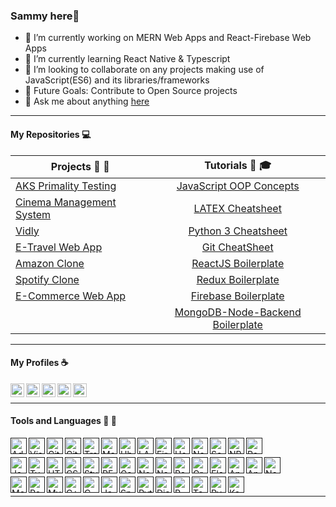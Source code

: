 ### Sammy here👋


- 🔭 I’m currently working on MERN Web Apps and React-Firebase Web Apps
- 🌱 I’m currently learning React Native & Typescript
- 👯 I’m looking to collaborate on any projects making use of JavaScript(ES6) and its libraries/frameworks
- 🥅 Future Goals: Contribute to Open Source projects
- 💬 Ask me about anything [here](https://github.com/Sammy-Nyakabau/Sammy-Nyakabau/issues)
---
#### My Repositories :computer:

|  Projects :art: :pushpin:| Tutorials :school_satchel: :mortar_board:     | 
| ------------- |:--------------:| 
| [AKS Primality Testing](https://github.com/Sammy-Nyakabau/AKS-Implementation) | [JavaScript OOP Concepts](https://github.com/Sammy-Nyakabau/JavaScript-OOP-Concepts) | 
| [Cinema Management System](https://github.com/Sammy-Nyakabau/Cinema-Management-System) | [LATEX Cheatsheet](https://github.com/Sammy-Nyakabau/LATEX-Cheatsheet) | 
|  [Vidly](https://github.com/Sammy-Nyakabau/Vidly)| [Python 3 Cheatsheet](https://github.com/Sammy-Nyakabau/Python-3-Cheatsheet) |  
| [E-Travel Web App](https://github.com/Sammy-Nyakabau/E-Travel-Web-App)| [Git CheatSheet](https://github.com/Sammy-Nyakabau/Git-Cheatsheet) |
| [Amazon Clone](https://github.com/Sammy-Nyakabau/Amazon-Clone) | [ReactJS Boilerplate](https://github.com/Sammy-Nyakabau/ReactJS-Boilerplate) |
|[Spotify Clone](https://github.com/Sammy-Nyakabau/Spotify-Clone) | [Redux Boilerplate](https://github.com/Sammy-Nyakabau/Redux-Boilerplate) |
|[E-Commerce Web App](https://github.com/Sammy-Nyakabau/E-Commerce-Web-App)|[Firebase Boilerplate](https://github.com/Sammy-Nyakabau/React-Firebase-Boilerplate)|
| | [MongoDB-Node-Backend Boilerplate](https://github.com/Sammy-Nyakabau/MongoDB-Node-Backend-Boilerplate-) |
---

#### My Profiles :coffee:
[<img align="left" alt="Sammy Nyakabau | LinkedIn" width="22px" src="https://cdn.jsdelivr.net/npm/simple-icons@v3/icons/linkedin.svg" />](https://www.linkedin.com/in/sammy-nyakabau/)
[<img align="left" alt="Sammy Nyakabau | Code Pen" width="22px" src="https://cdn.jsdelivr.net/npm/simple-icons@3.6.0/icons/codepen.svg" />](https://codepen.io/sammy-nyakabau)
[<img align="left" alt="Sammy Nyakabau | Hackerrank" width="22px" src="https://cdn.jsdelivr.net/npm/simple-icons@3.6.0/icons/hackerrank.svg" />](https://www.hackerrank.com/nyakabausammy8)
[<img align="left" alt="Sammy Nyakabau | Glitch" width="22px" src="https://cdn.jsdelivr.net/npm/simple-icons@3.6.0/icons/glitch.svg" />](https://glitch.com/@Sammy-Nyakabau)
[<img align="left" alt="Sammy Nyakabau | Repl" width="22px" src="https://cdn.jsdelivr.net/npm/simple-icons@3.6.0/icons/repl-dot-it.svg" />](https://repl.it/@SammyNyakabau1)

<br >

<hr >

#### Tools and Languages :wrench: :electric_plug:

[<img align="left" alt="Adobe XD" width="26px" src="https://cdn.jsdelivr.net/npm/simple-icons@3.6.0/icons/adobexd.svg" />]()
[<img align="left" alt="Visual Studio Code" width="26px" src="https://cdn.jsdelivr.net/npm/simple-icons@3.6.0/icons/visualstudiocode.svg" />]()
[<img align="left" alt="Git" width="26px" src="https://cdn.jsdelivr.net/npm/simple-icons@3.6.0/icons/git.svg" />]()
[<img align="left" alt="Github" width="26px" src="https://cdn.jsdelivr.net/npm/simple-icons@3.6.0/icons/github.svg" />]()
[<img align="left" alt="Travis CI" width="26px" src="https://cdn.jsdelivr.net/npm/simple-icons@3.6.0/icons/travisci.svg" />]()
[<img align="left" alt="Markdown" width="26px" src="https://cdn.jsdelivr.net/npm/simple-icons@3.6.0/icons/markdown.svg" />]()
[<img align="left" alt="Ubuntu" width="26px" src="https://cdn.jsdelivr.net/npm/simple-icons@3.6.0/icons/ubuntu.svg" />]()
[<img align="left" alt="LATEX" width="26px" src="https://cdn.jsdelivr.net/npm/simple-icons@3.6.0/icons/latex.svg" />]()
[<img align="left" alt="Firebase" width="26px" src="https://cdn.jsdelivr.net/npm/simple-icons@3.6.0/icons/firebase.svg" />]()
[<img align="left" alt="Heroku" width="26px" src="https://cdn.jsdelivr.net/npm/simple-icons@3.6.0/icons/heroku.svg" />]()
[<img align="left" alt="Netlify" width="26px" src="https://cdn.jsdelivr.net/npm/simple-icons@3.6.0/icons/netlify.svg" />]()
[<img align="left" alt="Serverless" width="26px" src="https://cdn.jsdelivr.net/npm/simple-icons@3.6.0/icons/serverless.svg" />]()
[<img align="left" alt="NPM" width="26px" src="https://cdn.jsdelivr.net/npm/simple-icons@3.6.0/icons/npm.svg" />]()
[<img align="left" alt="Postman" width="26px" src="https://cdn.jsdelivr.net/npm/simple-icons@3.6.0/icons/postman.svg" />]()
<br >

[<img align="left" alt="JavaScript" width="26px" src="https://cdn.jsdelivr.net/npm/simple-icons@3.6.0/icons/javascript.svg" />]()
[<img align="left" alt="TypeScript" width="26px" src="https://cdn.jsdelivr.net/npm/simple-icons@3.6.0/icons/typescript.svg" />]()
[<img align="left" alt="HTML5" width="26px" src="https://cdn.jsdelivr.net/npm/simple-icons@3.6.0/icons/html5.svg" />]()
[<img align="left" alt="CSS3" width="26px" src="https://cdn.jsdelivr.net/npm/simple-icons@3.6.0/icons/css3.svg" />]()
[<img align="left" alt="Styled Components" width="26px" src="https://cdn.jsdelivr.net/npm/simple-icons@3.6.0/icons/styled-components.svg" />]()
[<img align="left" alt="REACT" width="26px" src="https://cdn.jsdelivr.net/npm/simple-icons@3.6.0/icons/react.svg" />]()
[<img align="left" alt="Gatsby" width="26px" src="https://cdn.jsdelivr.net/npm/simple-icons@3.6.0/icons/gatsby.svg"/>]()
[<img align="left" alt="Node" width="26px" src="https://cdn.jsdelivr.net/npm/simple-icons@3.6.0/icons/node-dot-js.svg" />]()
[<img align="left" alt="Next.js" width="26px" src="https://cdn.jsdelivr.net/npm/simple-icons@3.6.0/icons/next-dot-js.svg"/>]()
[<img align="left" alt="Redux" width="26px" src="https://cdn.jsdelivr.net/npm/simple-icons@3.6.0/icons/redux.svg" />]()
[<img align="left" alt="GraphQL" width="26px" src="https://cdn.jsdelivr.net/npm/simple-icons@3.6.0/icons/graphql.svg" />]()
[<img align="left" alt="Electron" width="26px" src="https://cdn.jsdelivr.net/npm/simple-icons@3.6.0/icons/electron.svg" />]()
[<img align="left" alt="Angular" width="26px" src="https://cdn.jsdelivr.net/npm/simple-icons@3.6.0/icons/angular.svg" />]()
[<img align="left" alt="Angular Universal" width="26px" src="https://cdn.jsdelivr.net/npm/simple-icons@3.6.0/icons/angularuniversal.svg" />]()
[<img align="left" alt="Nestjs" width="26px" src="https://cdn.jsdelivr.net/npm/simple-icons@3.6.0/icons/nestjs.svg"/>]()
<br >

[<img align="left" alt="Mongo" width="26px" src="https://cdn.jsdelivr.net/npm/simple-icons@3.6.0/icons/mongodb.svg" />]()
[<img align="left" alt="PostgreSQL" width="26px" src="https://cdn.jsdelivr.net/npm/simple-icons@3.6.0/icons/postgresql.svg" />]()
[<img align="left" alt="MySQL" width="26px" src="https://cdn.jsdelivr.net/npm/simple-icons@3.6.0/icons/mysql.svg" />]()
[<img align="left" alt="C++" width="26px" src="https://cdn.jsdelivr.net/npm/simple-icons@3.6.0/icons/cplusplus.svg" />]()
[<img align="left" alt="C" width="26px" src="https://cdn.jsdelivr.net/npm/simple-icons@3.6.0/icons/c.svg" />]()
[<img align="left" alt="Java" width="26px" src="https://cdn.jsdelivr.net/npm/simple-icons@3.6.0/icons/java.svg" />]()
[<img align="left" alt="Spring Boot" width="26px" src="https://cdn.jsdelivr.net/npm/simple-icons@3.6.0/icons/spring.svg" />]()
[<img align="left" alt="Python" width="26px" src="https://cdn.jsdelivr.net/npm/simple-icons@3.6.0/icons/python.svg" />]()
[<img align="left" alt="Django" width="26px" src="https://cdn.jsdelivr.net/npm/simple-icons@3.6.0/icons/django.svg" />]()
[<img align="left" alt="R" width="26px" src="https://cdn.jsdelivr.net/npm/simple-icons@3.6.0/icons/r.svg" />]()
[<img align="left" alt="Tensorflow" width="26px" src="https://cdn.jsdelivr.net/npm/simple-icons@3.6.0/icons/tensorflow.svg" />]()
[<img align="left" alt="PyTorch" width="26px" src="https://cdn.jsdelivr.net/npm/simple-icons@3.6.0/icons/pytorch.svg" />]()
[<img align="left" alt="Keras" width="26px" src="https://cdn.jsdelivr.net/npm/simple-icons@3.6.0/icons/keras.svg" />]()

<br >
<hr >


